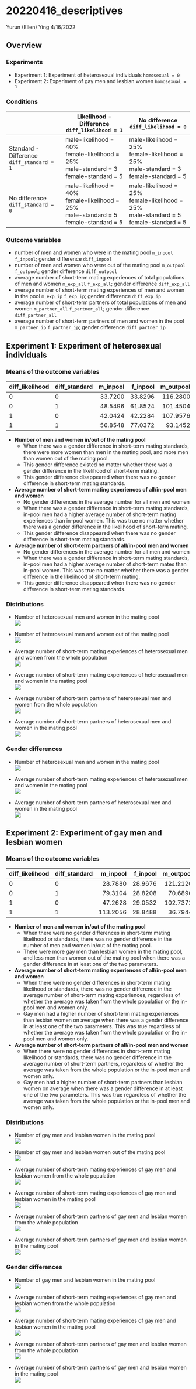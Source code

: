 20220416_descriptives
================
Yurun (Ellen) Ying
4/16/2022

## Overview

### Experiments

-   Experiment 1: Experiment of heterosexual individuals
    `homosexual = 0`
-   Experiment 2: Experiment of gay men and lesbian women
    `homosexual = 1`

### Conditions

|                                              | Likelihood - Difference<br>`diff_likelihood = 1`                                             | No difference<br>`diff_likelihood = 0`                                                       |
|----------------------------------------------|----------------------------------------------------------------------------------------------|----------------------------------------------------------------------------------------------|
| Standard - Difference<br>`diff_standard = 1` | male-likelihood = 40%<br>female-likelihood = 25%<br>male-standard = 3<br>female-standard = 5 | male-likelihood = 25%<br>female-likelihood = 25%<br>male-standard = 3<br>female-standard = 5 |
| No difference<br>`diff_standard = 0`         | male-likelihood = 40%<br>female-likelihood = 25%<br>male-standard = 5<br>female-standard = 5 | male-likelihood = 25%<br>female-likelihood = 25%<br>male-standard = 5<br>female-standard = 5 |

### Outcome variables

-   number of men and women who were in the mating pool `m_inpool`
    `f_inpool`; gender difference `diff_inpool`
-   number of men and women who were out of the mating pool `m_outpool`
    `f_outpool`; gender difference `diff_outpool`
-   average number of short-term mating experiences of total populations
    of men and women `m_exp_all` `f_exp_all`; gender difference
    `diff_exp_all`
-   average number of short-term mating experiences of men and women in
    the pool `m_exp_ip` `f_exp_ip`; gender difference `diff_exp_ip`
-   average number of short-term partners of total populations of men
    and women `m_partner_all` `f_partner_all`; gender difference
    `diff_partner_all`
-   average number of short-term partners of men and women in the pool
    `m_partner_ip` `f_partner_ip`; gender difference `diff_partner_ip`

## Experiment 1: Experiment of heterosexual individuals

### Means of the outcome variables

| diff_likelihood | diff_standard | m_inpool | f_inpool | m_outpool | f_outpool | m_exp_all | f_exp_all | m_exp_ip | f_exp_ip | m_partner_all | f_partner_all | m_partner_ip | f_partner_ip |
|:----------------|:--------------|---------:|---------:|----------:|----------:|----------:|----------:|---------:|---------:|--------------:|--------------:|-------------:|-------------:|
| 0               | 0             |  33.7200 |  33.8296 |  116.2800 |  116.1704 | 0.4962667 | 0.4962667 | 2.207255 | 2.197034 |     0.3131147 |     0.3131147 |     1.390618 |     1.385466 |
| 0               | 1             |  48.5496 |  61.8524 |  101.4504 |   88.1476 | 0.9115040 | 0.9115040 | 2.815906 | 2.208781 |     0.5711387 |     0.5711387 |     1.764784 |     1.383136 |
| 1               | 0             |  42.0424 |  42.2284 |  107.9576 |  107.7716 | 0.7844027 | 0.7844027 | 2.796560 | 2.782800 |     0.4395600 |     0.4395600 |     1.565658 |     1.558614 |
| 1               | 1             |  56.8548 |  77.0372 |   93.1452 |   72.9628 | 1.4328960 | 1.4328960 | 3.778855 | 2.785322 |     0.8029573 |     0.8029573 |     2.117703 |     1.560579 |

-   **Number of men and women in/out of the mating pool**
    -   When there was a gender difference in short-term mating
        standards, there were more women than men in the mating pool,
        and more men than women out of the mating pool.
    -   This gender difference existed no matter whether there was a
        gender difference in the likelihood of short-term mating.
    -   This gender difference disappeared when there was no gender
        difference in short-term mating standards.
-   **Average number of short-term mating experiences of all/in-pool men
    and women**
    -   No gender differences in the average number for all men and
        women
    -   When there was a gender difference in short-term mating
        standards, in-pool men had a higher average number of short-term
        mating experiences than in-pool women. This was true no matter
        whether there was a gender difference in the likelihood of
        short-term mating.
    -   This gender difference disappeared when there was no gender
        difference in short-term mating standards.
-   **Average number of short-term partners of all/in-pool men and
    women**
    -   No gender differences in the average number for all men and
        women
    -   When there was a gender difference in short-term mating
        standards, in-pool men had a higher average number of short-term
        mates than in-pool women. This was true no matter whether there
        was a gender difference in the likelihood of short-term mating.
    -   This gender difference disappeared when there was no gender
        difference in short-term mating standards.

### Distributions

-   Number of heterosexual men and women in the mating pool
    <img src="20220416_descriptives_files/figure-gfm/e1_inpool_hist-1.png" style="display: block; margin: auto;" />

-   Number of heterosexual men and women out of the mating pool
    <img src="20220416_descriptives_files/figure-gfm/e1_outpool_hist-1.png" style="display: block; margin: auto;" />

-   Average number of short-term mating experiences of heterosexual men
    and women from the whole population
    <img src="20220416_descriptives_files/figure-gfm/e1_expall_hist-1.png" style="display: block; margin: auto;" />

-   Average number of short-term mating experiences of heterosexual men
    and women in the mating pool
    <img src="20220416_descriptives_files/figure-gfm/e1_expip_hist-1.png" style="display: block; margin: auto;" />

-   Average number of short-term partners of heterosexual men and women
    from the whole population
    <img src="20220416_descriptives_files/figure-gfm/e1_partnerall_hist-1.png" style="display: block; margin: auto;" />

-   Average number of short-term partners of heterosexual men and women
    in the mating pool
    <img src="20220416_descriptives_files/figure-gfm/e1_partnerip_hist-1.png" style="display: block; margin: auto;" />

### Gender differences

-   Number of heterosexual men and women in the mating pool
    <img src="20220416_descriptives_files/figure-gfm/e1_inpool_line-1.png" style="display: block; margin: auto;" />

-   Average number of short-term mating experiences of heterosexual men
    and women in the mating pool
    <img src="20220416_descriptives_files/figure-gfm/e1_expip_line-1.png" style="display: block; margin: auto;" />

-   Average number of short-term partners of heterosexual men and women
    in the mating pool
    <img src="20220416_descriptives_files/figure-gfm/e1_partnerip_line-1.png" style="display: block; margin: auto;" />

## Experiment 2: Experiment of gay men and lesbian women

### Means of the outcome variables

| diff_likelihood | diff_standard | m_inpool | f_inpool | m_outpool | f_outpool | m_exp_all | f_exp_all | m_exp_ip | f_exp_ip | m_partner_all | f_partner_all | m_partner_ip | f_partner_ip |
|:----------------|:--------------|---------:|---------:|----------:|----------:|----------:|----------:|---------:|---------:|--------------:|--------------:|-------------:|-------------:|
| 0               | 0             |  28.7880 |  28.9676 |  121.2120 |  121.0324 | 0.3167040 | 0.3203840 | 1.637235 | 1.645982 |     0.2474187 |     0.2498987 |     1.278045 |     1.283332 |
| 0               | 1             |  79.3104 |  28.8208 |   70.6896 |  121.1792 | 1.0493760 | 0.3152107 | 1.978986 | 1.626778 |     0.8200693 |     0.2471147 |     1.546804 |     1.275365 |
| 1               | 0             |  47.2628 |  29.0532 |  102.7372 |  120.9468 | 0.7960213 | 0.3202560 | 2.504022 | 1.640773 |     0.5189813 |     0.2500960 |     1.632979 |     1.280185 |
| 1               | 1             | 113.2056 |  28.8488 |   36.7944 |  121.1512 | 2.6281867 | 0.3169280 | 3.476271 | 1.636481 |     1.7188693 |     0.2479787 |     2.273679 |     1.278857 |

-   **Number of men and women in/out of the mating pool**
    -   When there were no gender differences in short-term mating
        likelihood or standards, there was no gender difference in the
        number of men and women in/out of the mating pool.
    -   There were more gay men than lesbian women in the mating pool,
        and less men than women out of the mating pool when there was a
        gender difference in at least one of the two parameters.
-   **Average number of short-term mating experiences of all/in-pool men
    and women**
    -   When there were no gender differences in short-term mating
        likelihood or standards, there was no gender difference in the
        average number of short-term mating experiences, regardless of
        whether the average was taken from the whole population or the
        in-pool men and women only.
    -   Gay men had a higher number of short-term mating experiences
        than lesbian women on average when there was a gender difference
        in at least one of the two parameters. This was true regardless
        of whether the average was taken from the whole population or
        the in-pool men and women only.
-   **Average number of short-term partners of all/in-pool men and
    women**
    -   When there were no gender differences in short-term mating
        likelihood or standards, there was no gender difference in the
        average number of short-term partners, regardless of whether the
        average was taken from the whole population or the in-pool men
        and women only.
    -   Gay men had a higher number of short-term partners than lesbian
        women on average when there was a gender difference in at least
        one of the two parameters. This was true regardless of whether
        the average was taken from the whole population or the in-pool
        men and women only.

### Distributions

-   Number of gay men and lesbian women in the mating pool
    <img src="20220416_descriptives_files/figure-gfm/e2_inpool_hist-1.png" style="display: block; margin: auto;" />

-   Number of gay men and lesbian women out of the mating pool
    <img src="20220416_descriptives_files/figure-gfm/e2_outpool_hist-1.png" style="display: block; margin: auto;" />

-   Average number of short-term mating experiences of gay men and
    lesbian women from the whole population
    <img src="20220416_descriptives_files/figure-gfm/e2_expall_hist-1.png" style="display: block; margin: auto;" />

-   Average number of short-term mating experiences of gay men and
    lesbian women in the mating pool
    <img src="20220416_descriptives_files/figure-gfm/e2_expip_hist-1.png" style="display: block; margin: auto;" />

-   Average number of short-term partners of gay men and lesbian women
    from the whole population
    <img src="20220416_descriptives_files/figure-gfm/e2_partnerall_hist-1.png" style="display: block; margin: auto;" />

-   Average number of short-term partners of gay men and lesbian women
    in the mating pool
    <img src="20220416_descriptives_files/figure-gfm/e2_partnerip_hist-1.png" style="display: block; margin: auto;" />

### Gender differences

-   Number of gay men and lesbian women in the mating pool
    <img src="20220416_descriptives_files/figure-gfm/e2_inpool_line-1.png" style="display: block; margin: auto;" />

-   Average number of short-term mating experiences of gay men and
    lesbian women from the whole population
    <img src="20220416_descriptives_files/figure-gfm/e2_expall_line-1.png" style="display: block; margin: auto;" />

-   Average number of short-term mating experiences of gay men and
    lesbian women in the mating pool
    <img src="20220416_descriptives_files/figure-gfm/e2_expip_line-1.png" style="display: block; margin: auto;" />

-   Average number of short-term partners of gay men and lesbian women
    from the whole population
    <img src="20220416_descriptives_files/figure-gfm/e2_partnerall_line-1.png" style="display: block; margin: auto;" />

-   Average number of short-term partners of gay men and lesbian women
    in the mating pool
    <img src="20220416_descriptives_files/figure-gfm/e2_partnerip_line-1.png" style="display: block; margin: auto;" />
